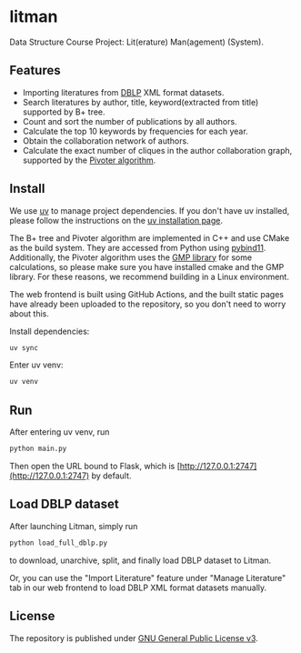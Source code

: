 # litman

Data Structure Course Project: Lit(erature) Man(agement) (System).

## Features

- Importing literatures from [DBLP](https://dblp.org/) XML format datasets.
- Search literatures by author, title, keyword(extracted from title) supported by B+ tree.
- Count and sort the number of publications by all authors.
- Calculate the top 10 keywords by frequencies for each year.
- Obtain the collaboration network of authors.
- Calculate the exact number of cliques in the author collaboration graph, supported by the [Pivoter algorithm](https://arxiv.org/abs/2001.06784).

## Install

We use [uv](https://github.com/astral-sh/uv) to manage project dependencies. If you don't have uv installed, please follow the instructions on the [uv installation page](https://docs.astral.sh/uv/getting-started/installation/).

The B+ tree and Pivoter algorithm are implemented in C++ and use CMake as the build system. They are accessed from Python using [pybind11](https://github.com/pybind/pybind11). Additionally, the Pivoter algorithm uses the [GMP library](https://gmplib.org/) for some calculations, so please make sure you have installed cmake and the GMP library. For these reasons, we recommend building in a Linux environment.

The web frontend is built using GitHub Actions, and the built static pages have already been uploaded to the repository, so you don't need to worry about this.

Install dependencies:

```sh
uv sync
```

Enter uv venv:

```sh
uv venv
```

## Run

After entering uv venv, run

```sh
python main.py
```

Then open the URL bound to Flask, which is [http://127.0.0.1:2747](http://127.0.0.1:2747) by default.

## Load DBLP dataset

After launching Litman, simply run

```sh
python load_full_dblp.py
```

to download, unarchive, split, and finally load DBLP dataset to Litman.

Or, you can use the "Import Literature" feature under "Manage Literature" tab in our web frontend to load DBLP XML format datasets manually.

## License

The repository is published under [GNU General Public License v3](https://github.com/ParaN3xus/litman/blob/main/LICENSE).
